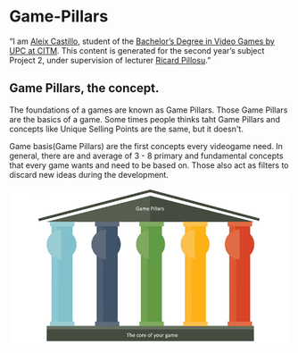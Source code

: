 # Game-Pillars

“I am [Aleix Castillo](https://www.linkedin.com/in/aleixcastillo), student of the [Bachelor’s Degree in Video Games by UPC at CITM](https://www.citm.upc.edu/ing/estudis/graus-videojocs/). This content is generated for the second year’s subject Project 2, under supervision of lecturer [Ricard Pillosu](https://es.linkedin.com/in/ricardpillosu).”



## Game Pillars, the concept.


The foundations of a games are known as Game Pillars. Those Game Pillars are the basics of a game.
Some times people thinks taht Game Pillars and concepts like Unique Selling Points are the same, but it doesn't.

Game basis(Game Pillars) are the first concepts every videogame need. In general, there are and average of 3 - 8 primary and fundamental concepts that every game wants and need to be based on. Those also act as filters to discard new ideas during the development.

![](https://github.com/AleixCas95/Game-Pillars/blob/master/docs/pillars%20of%20a%20gaee.png) 
